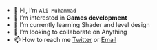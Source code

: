 - 👋 Hi, I’m `Ali Muhammad`
- 👀 I’m interested in **Games development**
- 🌱 I’m currently learning Shader and level design
- 💞️ I’m looking to collaborate on Anything
- 📫 How to reach me [Twitter](https://twitter.com/_atoGames) or [Email](ali.alhilali1371@gmail.com)

<!---
atoGames/atoGames is a ✨ special ✨ repository because its `README.md` (this file) appears on your GitHub profile.
You can click the Preview link to take a look at your changes.
--->
